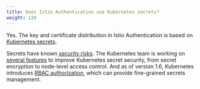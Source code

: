```yaml
---
title: Does Istio Authentication use Kubernetes secrets?
weight: 120
---
```


Yes. The key and certificate distribution in Istio Authentication is based on [Kubernetes secrets](https://kubernetes.io/docs/concepts/configuration/secret/).

Secrets have known [security risks](https://kubernetes.io/docs/concepts/configuration/secret/#risks). The Kubernetes team is working on
[several features](https://docs.google.com/document/d/1T2y-9geg9EfHHtCDYTXptCa-F4kQ0RyiH-c_M1SyD0s) to improve
Kubernetes secret security, from secret encryption to node-level access control. And as of version 1.6, Kubernetes introduces
[RBAC authorization](https://kubernetes.io/docs/reference/access-authn-authz/rbac/), which can provide fine-grained secrets management.
